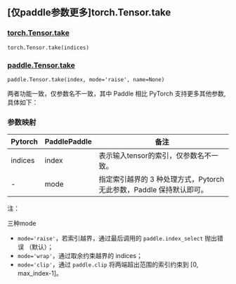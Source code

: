## [仅paddle参数更多]torch.Tensor.take

### [torch.Tensor.take](https://pytorch.org/docs/1.13/generated/torch.Tensor.take.html#torch.Tensor.take)

```
torch.Tensor.take(indices)
```

### [paddle.Tensor.take](https://www.paddlepaddle.org.cn/documentation/docs/zh/api/paddle/Tensor_cn.html#take-index-mode-raise-name-none)

```
paddle.Tensor.take(index, mode='raise', name=None)
```

两者功能一致，仅参数名不一致，其中 Paddle 相比 PyTorch 支持更多其他参数,具体如下：

### 参数映射

| Pytorch | PaddlePaddle | 备注                                                         |
| ------- | ------------ | ------------------------------------------------------------ |
| indices | index        | 表示输入tensor的索引，仅参数名不一致。                       |
| -       | mode         | 指定索引越界的 3 种处理方式，Pytorch 无此参数，Paddle 保持默认即可。 |

注：

三种mode

- `mode='raise'`，若索引越界，通过最后调用的 `paddle.index_select` 抛出错误 （默认）；
- `mode='wrap'`，通过取余约束越界的 indices；
- `mode='clip'`，通过 `paddle.clip` 将两端超出范围的索引约束到 [0, max_index-1]。
